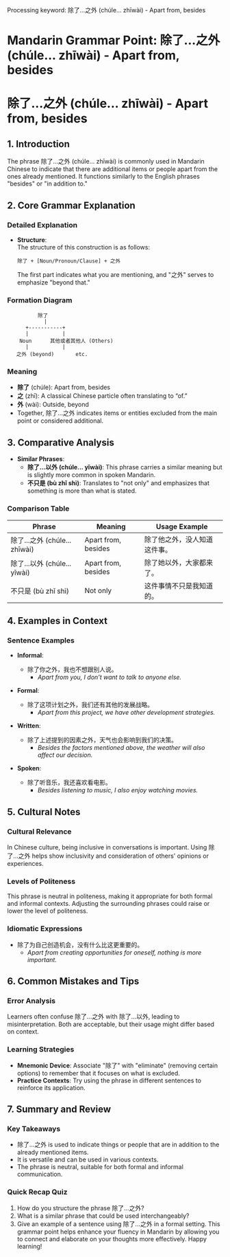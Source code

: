 Processing keyword: 除了...之外 (chúle... zhīwài) - Apart from, besides
# Mandarin Grammar Point: 除了...之外 (chúle... zhīwài) - Apart from, besides
# 除了...之外 (chúle... zhīwài) - Apart from, besides
## 1. Introduction
The phrase 除了...之外 (chúle... zhīwài) is commonly used in Mandarin Chinese to indicate that there are additional items or people apart from the ones already mentioned. It functions similarly to the English phrases "besides" or "in addition to."
## 2. Core Grammar Explanation
### Detailed Explanation
- **Structure**:  
  The structure of this construction is as follows:
  ```
  除了 + [Noun/Pronoun/Clause] + 之外
  ```
  The first part indicates what you are mentioning, and "之外" serves to emphasize "beyond that."
### Formation Diagram
```
          除了
            |
      +-----------+
      |           |
    Noun      其他或者其他人 (Others)
      |           |
   之外 (beyond)       etc.
```
### Meaning
- **除了** (chúle): Apart from, besides
- **之** (zhī): A classical Chinese particle often translating to “of.”
- **外** (wài): Outside, beyond
- Together, 除了...之外 indicates items or entities excluded from the main point or considered additional.
## 3. Comparative Analysis
- **Similar Phrases**: 
  - **除了...以外 (chúle... yǐwài)**: This phrase carries a similar meaning but is slightly more common in spoken Mandarin.
  - **不只是 (bù zhǐ shì)**: Translates to "not only" and emphasizes that something is more than what is stated.
  
### Comparison Table
| Phrase                    | Meaning                     | Usage Example                            |
|---------------------------|-----------------------------|-----------------------------------------|
| 除了...之外 (chúle... zhīwài) | Apart from, besides          | 除了他之外，没人知道这件事。                      |
| 除了...以外 (chúle... yǐwài)  | Apart from, besides          | 除了她以外，大家都来了。                       |
| 不只是 (bù zhǐ shì)         | Not only                    | 这件事情不只是我知道的。                       |
## 4. Examples in Context
### Sentence Examples
- **Informal**: 
  - 除了你之外，我也不想跟别人说。
    - *Apart from you, I don’t want to talk to anyone else.*
  
- **Formal**: 
  - 除了这项计划之外，我们还有其他的发展战略。
    - *Apart from this project, we have other development strategies.*
- **Written**: 
  - 除了上述提到的因素之外，天气也会影响到我们的决策。
    - *Besides the factors mentioned above, the weather will also affect our decision.*
- **Spoken**: 
  - 除了听音乐，我还喜欢看电影。
    - *Besides listening to music, I also enjoy watching movies.*
## 5. Cultural Notes
### Cultural Relevance
In Chinese culture, being inclusive in conversations is important. Using 除了...之外 helps show inclusivity and consideration of others' opinions or experiences. 
### Levels of Politeness
This phrase is neutral in politeness, making it appropriate for both formal and informal contexts. Adjusting the surrounding phrases could raise or lower the level of politeness.
### Idiomatic Expressions
- 除了为自己创造机会，没有什么比这更重要的。
  - *Apart from creating opportunities for oneself, nothing is more important.*
## 6. Common Mistakes and Tips
### Error Analysis
Learners often confuse 除了...之外 with 除了...以外, leading to misinterpretation. Both are acceptable, but their usage might differ based on context.
### Learning Strategies
- **Mnemonic Device**: Associate "除了" with "eliminate" (removing certain options) to remember that it focuses on what is excluded.
- **Practice Contexts**: Try using the phrase in different sentences to reinforce its application.
## 7. Summary and Review
### Key Takeaways
- 除了...之外 is used to indicate things or people that are in addition to the already mentioned items.
- It is versatile and can be used in various contexts.
- The phrase is neutral, suitable for both formal and informal communication.
### Quick Recap Quiz
1. How do you structure the phrase 除了...之外?
2. What is a similar phrase that could be used interchangeably?
3. Give an example of a sentence using 除了...之外 in a formal setting. 
This grammar point helps enhance your fluency in Mandarin by allowing you to connect and elaborate on your thoughts more effectively. Happy learning!
